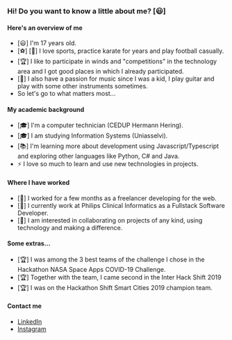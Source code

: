 ### Hi! Do you want to know a little about me? [:smiley:]

#### Here's an overview of me

- [:smiley:] I'm 17 years old.
- [:soccer:] [:kimono:] I love sports, practice karate for years and play football casually.
- [:trophy:] I like to participate in winds and "competitions" in the technology area and I got good places in which I already participated.
- [:guitar:] I also have a passion for music since I was a kid, I play guitar and play with some other instruments sometimes.
- So let's go to what matters most...

#### My academic background
- [:mortar_board:] I'm a computer technician (CEDUP Hermann Hering).
- [:mortar_board:] I am studying Information Systems (Uniasselvi).
- [:books:] I'm learning more about development using Javascript/Typescript and exploring other languages like Python, C# and Java.
- ⚡ I love so much to learn and use new technologies in projects.

#### Where I have worked
- [:rocket:] I worked for a few months as a freelancer developing for the web.
- [:rocket:] I currently work at Philips Clinical Informatics as a Fullstack Software Developer.
- [:rocket:] I am interested in collaborating on projects of any kind, using technology and making a difference.

#### Some extras...
- [:trophy:] I was among the 3 best teams of the challenge I chose in the Hackathon NASA Space Apps COVID-19 Challenge.
- [:trophy:] Together with the team, I came second in the Inter Hack Shift 2019
- [:trophy:] I was on the Hackathon Shift Smart Cities 2019 champion team.

#### Contact me
- [LinkedIn](https://www.linkedin.com/in/ruan-scherer/)
- [Instagram](https://www.instagram.com/ruan.scherer/?hl=pt-br)
